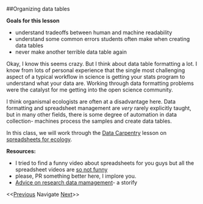 ##Organizing data tables

**Goals for this lesson**

* understand tradeoffs between human and machine readability
* understand some common errors students often make when creating data tables
* never make another terrible data table again


Okay, I know this seems crazy. But I think about data table formatting a lot. I know from lots of personal experience that the single most challenging aspect of a typical workflow in science is getting your stats program to understand what your data are. Working through data formatting problems were the catalyst for me getting into the open science community. 

I think organismal ecologists are often at a disadvantage here. Data formatting and spreadsheet management are *very* rarely explicitly taught, but in many other fields, there is some degree of automation in data collection- machines process the samples and create data tables. 

In this class, we will work through the [Data Carpentry](http://www.datacarpentry.org/) lesson on [spreadsheets for ecology](http://www.datacarpentry.org/spreadsheet-ecology-lesson/).

**Resources:**

* I tried to find a funny video about spreadsheets for you guys but all the spreadsheet videos are [so not funny](https://www.youtube.com/watch?v=pvpTH3muxj8)
* please, PR something better here, I implore you.
* [Advice on research data mamagement](https://storify.com/tomjwebb/advice-on-research-data-management)- a storify

<<[Previous](https://github.com/cbahlai/OSRR_course/blob/master/01_what_is_open_sci.md)  Navigate [Next](https://github.com/cbahlai/OSRR_course/blob/master/03_skills_for_open_sci.md)>>


